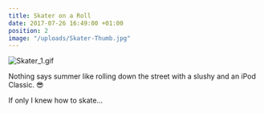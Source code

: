 ```yaml
---
title: Skater on a Roll
date: 2017-07-26 16:49:00 +01:00
position: 2
image: "/uploads/Skater-Thumb.jpg"
---
```


![Skater_1.gif](/uploads/Skater_1.gif)

Nothing says summer like rolling down the street with a slushy and an iPod Classic. 😎

If only I knew how to skate...